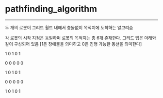 # pathfinding_algorithm
---
두 개의 로봇이 그리드 월드 내에서 충돌없이 목적지에 도착하는 알고리즘

각 로봇의 시작 지점은 동일하며 로봇의 목적지는 총 6개 존재한다.
그리드 맵은 아래와 같이 구성되어 있음 [1은 장애물을 의미하고 0은 진행 가능한 동선을 의미한다] 


1  0  1  0  1

0  0  0  0  0

1  0  1  0  1

0  0  0  0  0

1  0  1  0  1 
